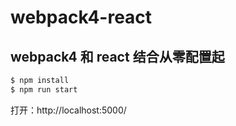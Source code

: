 # webpack4-react
webpack4 和 react 结合从零配置起
---

```js
$ npm install
$ npm run start 
```

打开：http://localhost:5000/  
